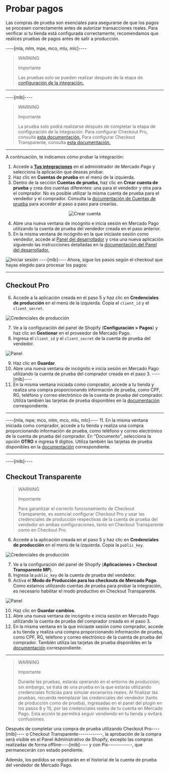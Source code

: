 # Probar pagos

Las compras de prueba son esenciales para asegurarse de que los pagos se procesen correctamente antes de autorizar transacciones reales. Para verificar si tu tienda está configurada correctamente, recomendamos que realices pruebas de pagos antes de salir a producción.

----[mla, mlm, mpe, mco, mlu, mlc]----
> WARNING
>
> Importante
>
> Las pruebas solo se pueden realizar después de la etapa de [configuración de la integración.](/developers/es/docs/shopify/integration-configuration/checkout-pro)

------------
----[mlb]----
> WARNING
> 
> Importante
>
> La prueba solo podrá realizarse después de completar la etapa de configuración de la integración. Para configurar Checkout Pro, consulta [esta documentación.](/developers/es/docs/shopify/integration-configuration/checkout-pro) Para configurar Checkout Transparente, consulta [esta documentación.](/developers/es/docs/shopify/integration-configuration/checkout-transparente)

------------
A continuación, te indicamos cómo probar la integración:

1. Accede a **[Tus integraciones](https://www.mercadopago[FAKER][URL][DOMAIN]/developers/panel/app)** en el administrador de Mercado Pago y selecciona la aplicación que deseas probar.
2. Haz clic en **Cuentas de prueba** en el menú de la izquierda.
3. Dentro de la sección **Cuentas de prueba**, haz clic en **Crear cuenta de prueba** y crea dos cuentas diferentes: una para el vendedor y otra para el comprador. No es posible utilizar la misma cuenta de prueba para el vendedor y el comprador. Consulta la [documentación de Cuentas de prueba](/developers/es/docs/shopify/additional-content/your-integrations/test/accounts) para acceder al paso a paso para crearlas.

<center>

![Crear cuenta](/images/shopify/test-create-account-es.gif)

</center>

4. Abre una nueva ventana de incógnito e inicia sesión en Mercado Pago utilizando la cuenta de prueba del vendedor creada en el paso anterior.
5. En la misma ventana de incógnito en la que iniciaste sesión como vendedor, accede al [Panel del desarrollador](https://www.mercadopago[FAKER][URL][DOMAIN]/developers/panel/app) y crea una nueva aplicación siguiendo las instrucciones detalladas en la [documentación del Panel del desarrollador.](/developers/es/docs/shopify/additional-content/your-integrations/dashboard)

![Iniciar sesión](/images/shopify/test-login-esp.gif)
----[mlb]----
Ahora, sigue los pasos según el checkout que hayas elegido para procesar los pagos:

------------
## Checkout Pro

6. Accede a la aplicación creada en el paso 5 y haz clic en **Credenciales de producción** en el menú de la izquierda. Copia el `client_id` y el `client_secret`.

![Credenciales de producción](/images/shopify/test-prod-credentials-es.png)

7. Ve a la configuración del panel de Shopify (**Configuración > Pagos**) y haz clic en **Gestionar** en el proveedor de Mercado Pago.
8. Ingresa el `client_id` y el `client_secret` de la cuenta de prueba del vendedor.

![Panel](/images/shopify/test-pro-shopify-es.png)

9. Haz clic en **Guardar**.
10. Abre una nueva ventana de incógnito e inicia sesión en Mercado Pago utilizando la cuenta de prueba del comprador creada en el paso 3.
----[mlb]----
11. En la misma ventana iniciada como comprador, accede a tu tienda y realiza una compra proporcionando información de prueba, como CPF, RG, teléfono y correo electrónico de la cuenta de prueba del comprador. Utiliza también las tarjetas de prueba disponibles en la [documentación](/developers/es/docs/shopify/additional-content/your-integrations/test/cards) correspondiente.

------------
----[mla, mpe, mco, mlm, mco, mlu, mlc]----
11. En la misma ventana iniciada como comprador, accede a tu tienda y realiza una compra proporcionando información de prueba, como teléfono y correo electrónico de la cuenta de prueba del comprador. En "Documento", selecciona la opción **OTRO** e ingresa 9 dígitos. Utiliza también las tarjetas de prueba disponibles en la [documentación](/developers/es/docs/shopify/additional-content/your-integrations/test/cards) correspondiente.

------------
----[mlb]----
## Checkout Transparente

> WARNING
>
> Importante
>
> Para garantizar el correcto funcionamiento de Checkout Transparente, es esencial configurar Checkout Pro y usar las credenciales de producción respectivas de la cuenta de prueba del vendedor en ambas configuraciones, tanto en Checkout Transparente como en Checkout Pro.

6. Accede a la aplicación creada en el paso 5 y haz clic en **Credenciales de producción** en el menú de la izquierda. Copia la `public_key`.

![Credenciales de producción](/images/shopify/test-prod-credentials-es.png)

7. Ve a la configuración del panel de Shopify (**Aplicaciones > Checkout Transparente MP**).
8. Ingresa la `public_key` de la cuenta de prueba del vendedor.
9. Activa el **Modo de Producción para los checkouts de Mercado Pago**. Como estamos utilizando cuentas de prueba para probar la integración, es necesario habilitar el modo productivo en Checkout Transparente.

![Panel](/images/shopify/test-api-shopify.png)

10. Haz clic en **Guardar cambios**.
11. Abre una nueva ventana de incógnito e inicia sesión en Mercado Pago utilizando la cuenta de prueba del comprador creada en el paso 3.
12. En la misma ventana en la que iniciaste sesión como comprador, accede a tu tienda y realiza una compra proporcionando información de prueba, como CPF, RG, teléfono y correo electrónico de la cuenta de prueba del comprador. También utiliza las tarjetas de prueba disponibles en la [documentación](/developers/es/docs/shopify/additional-content/your-integrations/test/cards) correspondiente.

------------
> WARNING
>
> Importante
>
> Durante las pruebas, estarás operando en el entorno de producción; sin embargo, se trata de una prueba en la que estarás utilizando credenciales ficticias para simular escenarios reales. Al finalizar las pruebas, recuerda reemplazar las credenciales del vendedor (tanto de producción como de prueba), ingresadas en el panel del plugin en los pasos 8 y 10, por las credenciales reales de tu cuenta en Mercado Pago. Esta acción te permitirá seguir vendiendo en tu tienda y evitará confusiones.

Después de completar una compra de prueba utilizando Checkout Pro----[mlb]---- o Checkout Transparente------------, la aprobación de la compra será visible en el Panel Administrativo de Shopify, excepto las compras realizadas de forma offline----[mlb]---- y con Pix------------, que permanecerán con estado pendiente.

Además, los pedidos se registrarán en el historial de la cuenta de prueba del vendedor de Mercado Pago.